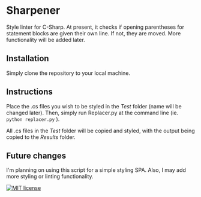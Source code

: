 # Sharpener
Style linter for C-Sharp. At present, it checks if opening parentheses for statement blocks are given their own line. If not,
they are moved. More functionality will be added later.

## Installation
Simply clone the repository to your local machine.

## Instructions
Place the .cs files you wish to be styled in the *Test* folder (name will be changed later). Then, simply
run Replacer.py at the command line (ie. `python replacer.py` ).

All .cs files in the *Test* folder will be copied and styled, with the output
being copied to the *Results* folder.

## Future changes
I'm planning on using this script for a simple styling SPA. Also, I may add more styling or linting functionality.

[![MIT license](http://img.shields.io/badge/license-MIT-brightgreen.svg)](http://opensource.org/licenses/MIT)
